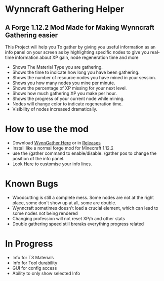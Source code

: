 # Wynncraft Gathering Helper

## A Forge 1.12.2 Mod Made for Making Wynncraft Gathering easier

This Project will help you To gather by giving you useful information as an info panel on your screen as by highlighting specific nodes to give you real-time information about XP gain, node regeneration time and more

* Shows The Material Type you are gathering.
* Shows the time to indicate how long you have been gathering.
* Shows the number of resource nodes you have mined in your session.
* Shows you how many nodes you mine per minute.
* Shows the percentage of XP missing for your next level.
* Shows how much gathering XP you make per hour.
* Shows the progress of your current node while mining.
* Nodes will change color to indicate regeneration time.
* Visibility of nodes increased dramatically.

# How to use the mod
* Download <a href="https://github.com/Janx71/WynnGather/releases/download/v1.0/Wynngather-1.0.jar" target="_blank">WynnGather Here</a> or in <a href="https://github.com/Janx71/WynnGather/releases" target="_blank">Releases</a>
* Install like a normal forge mod for Minecraft 1.12.2
* use the /gather command to enable/disable. /gather pos to change the position of the info panel.
* Look <a href="https://github.com/Janx71/WynnGather/wiki/The-info-line-system" target="_blank">Here</a> to customise your info lines.

# Known Bugs
* Woodcutting is still a complete mess. Some nodes are not at the right place, some don't show up at all, some are double.
* Wynncraft sometimes doesn't load a crucial element, which can lead to some nodes not being rendered
* Changing profession will not reset XP/h and other stats
* Double gathering speed still breraks everything progress related
 
# In Progress
* Info for T3 Materials
* Info for Tool durability
* GUI for config access
* Ability to only show selected Info

